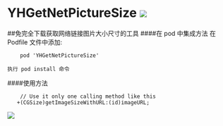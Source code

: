 # YHGetNetPictureSize ![](http://pfile.cn/px0r3c)
##免完全下载获取网络链接图片大小尺寸的工具
####在 pod 中集成方法
	在 Podfile 文件中添加:

		pod 'YHGetNetPictureSize'
	
	执行 pod install 命令
####使用方法

```
	// Use it only one calling method like this
   +(CGSize)getImageSizeWithURL:(id)imageURL;
```

![](http://pfile.cn/rmye0j)